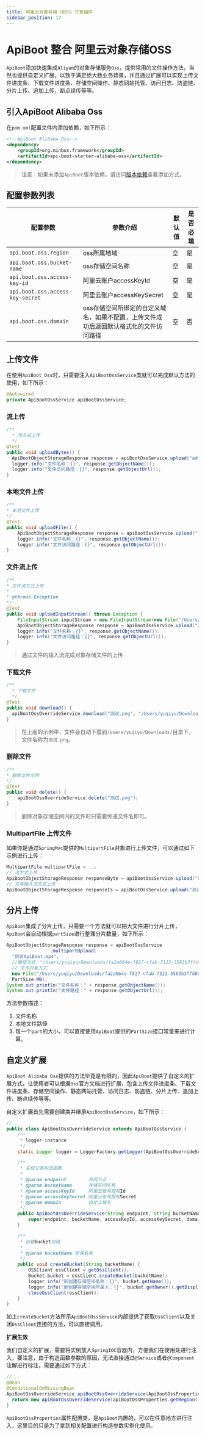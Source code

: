 ```yaml
---
title: 阿里云对象存储（OSS）开发组件
sidebar_position: 17
---
```

# ApiBoot 整合 阿里云对象存储OSS

`ApiBoot`添加快速集成`Aliyun`的对象存储服务`Oss`，提供常用的文件操作方法，当然也提供自定义扩展，以致于满足绝大数业务场景，并且通过扩展可以实现上传文件进度条、下载文件进度条、存储空间操作、静态网站托管、访问日志、防盗链、分片上传、追加上传、断点续传等等。

## 引入ApiBoot Alibaba Oss

在`pom.xml`配置文件内添加依赖，如下所示：

```xml
<!--ApiBoot Alibaba Oss-->
<dependency>
	<groupId>org.minbox.framework</groupId>
	<artifactId>api-boot-starter-alibaba-oss</artifactId>
</dependency>
```
> 注意：如果未添加`ApiBoot`版本依赖，请访问[版本依赖](/docs/out-box/version-rely)查看添加方式。

## 配置参数列表

| 配置参数                         | 参数介绍                                                                              | 默认值 | 是否必填 |
| -------------------------------- | ------------------------------------------------------------------------------------- | ------ | -------- |
| `api.boot.oss.region`            | oss所属地域                                                                           | 空     | 是       |
| `api.boot.oss.bucket-name`       | oss存储空间名称                                                                       | 空     | 是       |
| `api.boot.oss.access-key-id`     | 阿里云账户accessKeyId                                                                 | 空     | 是       |
| `api.boot.oss.access-key-secret` | 阿里云账户accessKeySecret                                                             | 空     | 是       |
| `api.boot.oss.domain`            | oss存储空间所绑定的自定义域名，如果不配置，上传文件成功后返回默认格式化的文件访问路径 | 空     | 否       |

## 上传文件

在使用`ApiBoot Oss`时，只需要注入`ApiBootOssService`类就可以完成默认方法的使用，如下所示：

```java
@Autowired
private ApiBootOssService apiBootOssService;
```

### 流上传

```java
/**
  * 流方式上传
  */
@Test
public void uploadBytes() {
  ApiBootObjectStorageResponse response = apiBootOssService.upload("admin.txt", "admin".getBytes());
  logger.info("文件名称：{}", response.getObjectName());
  logger.info("文件访问路径：{}", response.getObjectUrl());
}
```

### 本地文件上传

```java
/**
* 本地文件上传
*/
@Test
public void uploadFile() {
	ApiBootObjectStorageResponse response = apiBootOssService.upload("logo.png", "/Users/yuqiyu/Downloads/logo.png");
	logger.info("文件名称：{}", response.getObjectName());
	logger.info("文件访问路径：{}", response.getObjectUrl());
}
```

### 文件流上传

```java
/**
* 文件流方式上传
*
* @throws Exception
*/
@Test
public void uploadInputStream() throws Exception {
	FileInputStream inputStream = new FileInputStream(new File("/Users/yuqiyu/Downloads/logo.png"));
	ApiBootObjectStorageResponse response = apiBootOssService.upload("测试.png", inputStream);
	logger.info("文件名称：{}", response.getObjectName());
	logger.info("文件访问路径：{}", response.getObjectUrl());
}
```

> 通过文件的输入流完成对象存储文件的上传

### 下载文件

```java
/**
  * 下载文件
  */
@Test
public void download() {
  apiBootOssOverrideService.download("测试.png", "/Users/yuqiyu/Downloads/测试.png");
}
```

>  在上面的示例中，文件会自动下载到`/Users/yuqiyu/Downloads/`目录下，文件名称为`测试.png`。

### 删除文件

```java
/**
* 删除文件示例
*/
@Test
public void delete() {
	apiBootOssOverrideService.delete("测试.png");
}
```

>  删除对象存储空间内的文件时只需要传递文件名即可。

### MultipartFile 上传文件

如果你是通过`SpringMvc`提供的`MultipartFile`对象进行上传文件，可以通过如下示例进行上传：

```java
MultipartFile multipartFile = ..;
// 流方式上传
ApiBootObjectStorageResponse responseByte = apiBootOssService.upload("测试.png", multipartFile.getBytes());
// 文件输入流方式上传
ApiBootObjectStorageResponse responseIs = apiBootOssService.upload("测试.png", multipartFile.getInputStream());
```

## 分片上传

`ApiBoot`集成了分片上传，只需要一个方法就可以把大文件进行分片上传，`ApiBoot`会自动根据`partSize`进行整理分片数量，如下所示：

```java
ApiBootObjectStorageResponse response = apiBootOssService
                .multipartUpload(
  "初识ApiBoot.mp4",
  //路径方式："/Users/yuqiyu/Downloads/fa2a664e-f827-cfab-7323-3583b3ffd00c.mp4",
  // 文件对象方式
  new File("/Users/yuqiyu/Downloads/fa2a664e-f827-cfab-7323-3583b3ffd00c.mp4"),
  PartSize.MB);
System.out.println("文件名称：" + response.getObjectName());
System.out.println("文件路径：" + response.getObjectUrl());
```

方法参数描述：

1. 文件名称
2. 本地文件路径
3. 每一个`part`的大小，可以直接使用`ApiBoot`提供的`PartSize`接口常量来进行计算。

## 自定义扩展

`ApiBoot Alibaba Oss`提供的方法毕竟是有限的，因此`ApiBoot`提供了自定义的扩展方式，让使用者可以根据`Oss`官方文档进行扩展，包含上传文件进度条、下载文件进度条、存储空间操作、静态网站托管、访问日志、防盗链、分片上传、追加上传、断点续传等等。

自定义扩展首先需要创建类并继承`ApiBootOssService`，如下所示：

```java
//...
public class ApiBootOssOverrideService extends ApiBootOssService {
    /**
     * logger instance
     */
    static Logger logger = LoggerFactory.getLogger(ApiBootOssOverrideService.class);

    /**
     * 实现父类构造函数
     *
     * @param endpoint        外网节点
     * @param bucketName      存储空间名称
     * @param accessKeyId     阿里云账号授权Id
     * @param accessKeySecret 阿里云账号授权Secret
     * @param domain          自定义域名
     */
    public ApiBootOssOverrideService(String endpoint, String bucketName, String accessKeyId, String accessKeySecret, String domain) {
        super(endpoint, bucketName, accessKeyId, accessKeySecret, domain);
    }

    /**
     * 创建bucket存储
     *
     * @param bucketName 存储名称
     */
    public void createBucket(String bucketName) {
        OSSClient ossClient = getOssClient();
        Bucket bucket = ossClient.createBucket(bucketName);
        logger.info("新创建存储空间名称：{}", bucket.getName());
        logger.info("新创建存储空间所属人：{}", bucket.getOwner().getDisplayName());
        closeOssClient(ossClient);
    }
}
```

如上`createBucket`方法所示`ApiBootOssService`内部提供了获取`OssClient`以及关闭`OssClient`连接的方法，可以直接调用。

**扩展生效**

我们自定义的扩展，需要将实例放入`SpringIOC`容器内，方便我们在使用处进行注入，要注意，由于构造函数参数的原因，无法直接通过`@Service`或者`@Component`注解进行标注，需要通过如下方式：

```java
//...
@Bean
@ConditionalOnMissingBean
ApiBootOssOverrideService apiBootOssOverrideService(ApiBootOssProperties apiBootOssProperties) {
  return new ApiBootOssOverrideService(apiBootOssProperties.getRegion().getEndpoint(), apiBootOssProperties.getBucketName(), apiBootOssProperties.getAccessKeyId(), apiBootOssProperties.getAccessKeySecret(), apiBootOssProperties.getDomain());
}
```

`ApiBootOssProperties`属性配置类，是`ApiBoot`内置的，可以在任意地方进行注入，这里目的只是为了拿到相关配置进行构造参数实例化使用。

